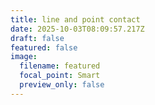 ```yaml
---
title: line and point contact
date: 2025-10-03T08:09:57.217Z
draft: false
featured: false
image:
  filename: featured
  focal_point: Smart
  preview_only: false
---
```

